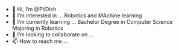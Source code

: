 - 👋 Hi, I’m @PiiDish
- 👀 I’m interested in ... Robotics and MAchine learning
- 🌱 I’m currently learning ... Bachelor Degree in Computer Science Majoring in Robotics
- 💞️ I’m looking to collaborate on ...
- 📫 How to reach me ... 

<!---
PiiDish/PiiDish is a ✨ special ✨ repository because its `README.md` (this file) appears on your GitHub profile.
You can click the Preview link to take a look at your changes.
--->
